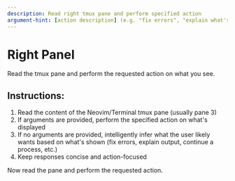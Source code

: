 ```yaml
---
description: Read right tmux pane and perform specified action
argument-hint: [action description] (e.g. "fix errors", "explain what's happening")
---
```


# Right Panel

Read the tmux pane and perform the requested action on what you see.

## Instructions:

1. Read the content of the Neovim/Terminal tmux pane (usually pane 3)
2. If arguments are provided, perform the specified action on what's displayed
3. If no arguments are provided, intelligently infer what the user likely wants based on what's shown (fix errors, explain output, continue a process, etc.)
4. Keep responses concise and action-focused

Now read the pane and perform the requested action.